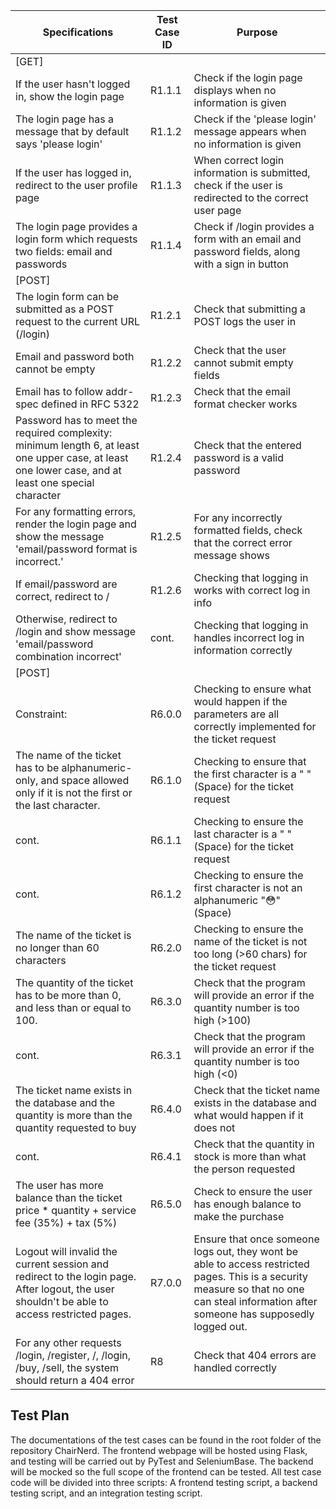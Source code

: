| Specifications                                                                                                                                       | Test Case ID | Purpose                                                                                               |
|------------------------------------------------------------------------------------------------------------------------------------------------------|--------------|-------------------------------------------------------------------------------------------------------|
| [GET]                                                                                                                                                |              |                                                                                                       |
| If the user hasn't logged in, show the login page                                                                                                    | R1.1.1       | Check if the login page displays when no information is given                                         |
| The login page has a message that by default says 'please login'                                                                                     | R1.1.2       | Check if the 'please login' message appears when no information is given                              |
| If the user has logged in, redirect to the user profile page                                                                                         | R1.1.3       | When correct login information is submitted, check if the user is redirected to the correct user page |
| The login page provides a login form which requests two fields: email and passwords                                                                  | R1.1.4       | Check if /login provides a form with an email and password fields, along with a sign in button        |
| [POST]                                                                                                                                               |              |                                                                                                       |
| The login form can be submitted as a POST request to the current URL (/login)                                                                        | R1.2.1       | Check that submitting a POST logs the user in                                                         |
| Email and password both cannot be empty                                                                                                              | R1.2.2       | Check that the user cannot submit empty fields                                                        |
| Email has to follow addr-spec defined in RFC 5322                                                                                                    | R1.2.3       | Check that the email format checker works                                                             |
| Password has to meet the required complexity: minimum length 6, at least one upper case, at least one lower case, and at least one special character | R1.2.4       | Check that the entered password is a valid password                                                   |
| For any formatting errors, render the login page and show the message 'email/password format is incorrect.'                                          | R1.2.5       | For any incorrectly formatted fields, check that the correct error message shows                      |
| If email/password are correct, redirect to /                                                                                                         | R1.2.6       | Checking that logging in works with correct log in info                                               |
| Otherwise, redirect to /login and show message 'email/password combination incorrect'                                                                | cont.        | Checking that logging in handles incorrect log in information correctly                               |
| [POST]                                                                                                                                               |              |                                                                                                       |
| Constraint:                                                                                                                                          |R6.0.0        |Checking to ensure what would happen if the parameters are all correctly implemented for the ticket request                   |
| The name of the ticket has to be alphanumeric-only, and space allowed only if it is not the first or the last character.                             |R6.1.0        | Checking to ensure that the first character is a " " (Space) for the ticket request                                          |
| cont.                                                                                                                                                |R6.1.1        |Checking to ensure the last character is a " " (Space) for the ticket request                                                                                                     |
| cont.                                                                                                                                                |R6.1.2        | Checking to ensure the first character is not an alphanumeric  "😳" (Space)                                                                                                      |
| The name of the ticket is no longer than 60 characters                                                                                               |R6.2.0        | Checking to ensure the name of the ticket is not too long (>60 chars) for the ticket request                                                                                                     |
| The quantity of the ticket has to be more than 0, and less than or equal to 100.                                                                     | R6.3.0       | Check that the program will provide an error if the quantity number is too high (>100)                                                   |
| cont.                                                                                                                                                | R6.3.1       | Check that the program will provide an error if the quantity number is too high (<0)                |
| The ticket name exists in the database and the quantity is more than the quantity requested to buy                                                    | R6.4.0       | Check that the ticket name exists in the database and what would happen if it does not                |    
| cont.                                                                                                                                               | R6.4.1       | Check that the quantity in stock is more than what the person requested                |
| The user has more balance than the ticket price * quantity + service fee (35%) + tax (5%)                                                           | R6.5.0       | Check to ensure the user has enough balance to make the purchase                |
| Logout will invalid the current session and redirect to the login page. After logout, the user shouldn't be able to access restricted pages.          | R7.0.0       | Ensure that once someone logs out, they wont be able to access restricted pages. This is a security measure so that no one can steal information after someone has supposedly logged out.|
| For any other requests /login, /register, /, /login, /buy, /sell, the system should return a 404 error                                               | R8           | Check that 404 errors are handled correctly                                                           |


## Test Plan
The documentations of the test cases can be found in the root folder of the repository ChairNerd.
The frontend webpage will be hosted using Flask, and testing will be carried out by PyTest and SeleniumBase. The backend will be mocked so the full scope of the frontend can be tested.
All test case code will be divided into three scripts: A frontend testing script, a backend testing script, and an integration testing script.
